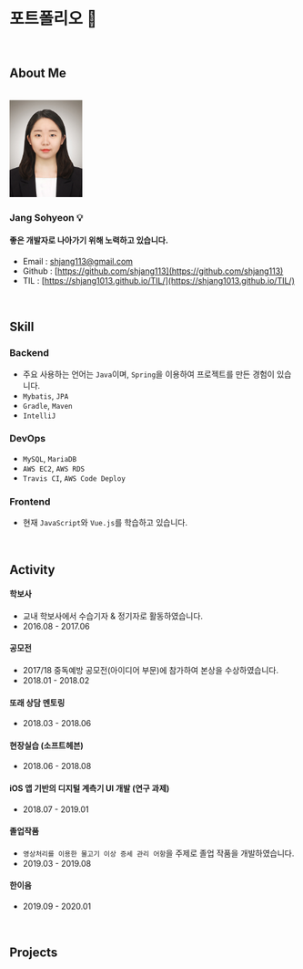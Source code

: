 # 포트폴리오 📌

<br>

## About Me

<br>

<img src="./resources/image.jpg" height="170px" style="text-align : center">

### Jang Sohyeon 💡

#### 좋은 개발자로 나아가기 위해 노력하고 있습니다. 
  
* Email : [shjang113@gmail.com](shjang113@gmail.com)
* Github : [https://github.com/shjang113](https://github.com/shjang113)
* TIL : [https://shjang1013.github.io/TIL/](https://shjang1013.github.io/TIL/)

<br>

## Skill
### Backend
* 주요 사용하는 언어는 `Java`이며, `Spring`을 이용하여 프로젝트를 만든 경험이 있습니다.  
* `Mybatis`, `JPA`
* `Gradle`, `Maven`
* `IntelliJ`

### DevOps
* `MySQL`, `MariaDB`
* `AWS EC2`, `AWS RDS`
* `Travis CI`, `AWS Code Deploy`

### Frontend
* 현재 `JavaScript`와 `Vue.js`를 학습하고 있습니다. 

<br>

## Activity
#### 학보사
* 교내 학보사에서 수습기자 & 정기자로 활동하였습니다.
* 2016.08 - 2017.06

#### 공모전
* 2017/18 중독예방 공모전(아이디어 부문)에 참가하여 본상을 수상하였습니다.
* 2018.01 - 2018.02

#### 또래 상담 멘토링
* 2018.03 - 2018.06

#### 현장실습 (소프트헤븐)
* 2018.06 - 2018.08

#### iOS 앱 기반의 디지털 계측기 UI 개발 (연구 과제)
* 2018.07 - 2019.01

#### 졸업작품
* `영상처리를 이용한 물고기 이상 증세 관리 어항`을 주제로 졸업 작품을 개발하였습니다.
* 2019.03 - 2019.08

#### 한이음
* 2019.09 - 2020.01

<br>

## Projects

<br>



